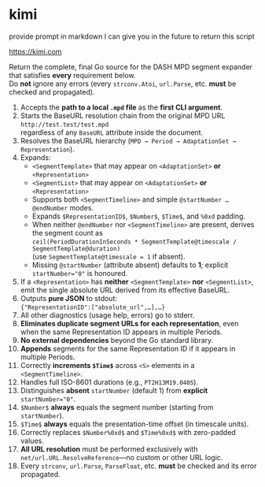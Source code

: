 # kimi

provide prompt in markdown I can give you in the future to return this script

https://kimi.com

Return the complete, final Go source for the DASH MPD segment expander that satisfies **every** requirement below.  
Do **not** ignore any errors (every `strconv.Atoi`, `url.Parse`, etc. **must** be checked and propagated).

1. Accepts the **path to a local `.mpd` file** as the **first CLI argument**.  
2. Starts the BaseURL resolution chain from the original MPD URL  
   `http://test.test/test.mpd `  
   regardless of any `BaseURL` attribute inside the document.  
3. Resolves the BaseURL hierarchy (`MPD → Period → AdaptationSet → Representation`).  
4. Expands:  
   - `<SegmentTemplate>` that may appear on `<AdaptationSet>` **or** `<Representation>`  
   - `<SegmentList>` that may appear on `<AdaptationSet>` **or** `<Representation>`  
   - Supports both `<SegmentTimeline>` and simple `@startNumber … @endNumber` modes.  
   - Expands `$RepresentationID$`, `$Number$`, `$Time$`, and `%0xd` padding.  
   - When neither `@endNumber` nor `<SegmentTimeline>` are present, derives the segment count as  
     `ceil(PeriodDurationInSeconds * SegmentTemplate@timescale / SegmentTemplate@duration)`  
     (use `SegmentTemplate@timescale = 1` if absent).  
   - Missing `@startNumber` (attribute absent) defaults to **1**; explicit `startNumber="0"` is honoured.  
5. If a `<Representation>` has **neither** `<SegmentTemplate>` **nor** `<SegmentList>`, emit the single absolute URL derived from its effective BaseURL.  
6. Outputs **pure JSON** to stdout:  
   `{"RepresentationID":["absolute_url",…],…}`  
7. All other diagnostics (usage help, errors) go to stderr.  
8. **Eliminates duplicate segment URLs for each representation**, even when the same Representation ID appears in multiple Periods.  
9. **No external dependencies** beyond the Go standard library.  
10. **Appends** segments for the same Representation ID if it appears in multiple Periods.  
11. Correctly **increments `$Time$`** across `<S>` elements in a `<SegmentTimeline>`.  
12. Handles full ISO-8601 durations (e.g., `PT2H13M19.040S`).  
13. Distinguishes **absent** `startNumber` (default 1) from **explicit** `startNumber="0"`.  
14. `$Number$` **always** equals the segment number (starting from `startNumber`).  
15. `$Time$` **always** equals the presentation-time offset (in timescale units).  
16. Correctly replaces `$Number%0xd$` and `$Time%0xd$` with zero-padded values.  
17. **All URL resolution** must be performed exclusively with `net/url.URL.ResolveReference`—no custom or other URL logic.  
18. Every `strconv`, `url.Parse`, `ParseFloat`, etc. **must** be checked and its error propagated.

